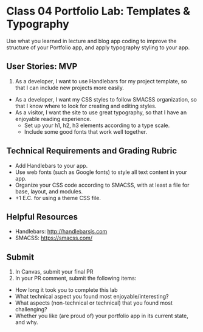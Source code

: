 # Class 04 Portfolio Lab: Templates &amp; Typography
Use what you learned in lecture and blog app coding to improve the structure of your Portfolio app, and apply typography styling to your app.

## User Stories: MVP
1. As a developer, I want to use Handlebars for my project template, so that I can include new projects more easily.
- As a developer, I want my CSS styles to follow SMACSS organization, so that I know where to look for creating and editing styles.
- As a visitor, I want the site to use great typography, so that I have an enjoyable reading experience.
  - Set up your h1, h2, h3 elements according to a type scale.
  - Include some good fonts that work well together.

## Technical Requirements and Grading Rubric
 - Add Handlebars to your app.
 - Use web fonts (such as Google fonts) to style all text content in your app.
 - Organize your CSS code according to SMACSS, with at least a file for base, layout, and modules.
 - +1 E.C. for using a theme CSS file.

## Helpful Resources
 - Handlebars: http://handlebarsjs.com
 - SMACSS: https://smacss.com/

## Submit
1. In Canvas, submit your final PR
1. In your PR comment, submit the following items:
 - How long it took you to complete this lab
 - What technical aspect you found most enjoyable/interesting?
 - What aspects (non-technical or technical) that you found most challenging?
 - Whether you like (are proud of) your portfolio app in its current state, and why.
